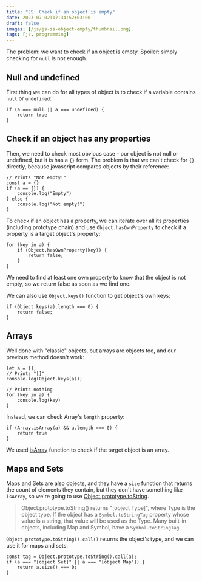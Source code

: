 ```yaml
---
title: "JS: Check if an object is empty"
date: 2023-07-02T17:34:52+03:00
draft: false
images: [/js/js-is-object-empty/thumbnail.png]
tags: [js, programming]
---
```


The problem: we want to check if an object is empty.
Spoiler: simply checking for `null` is not enough.

<!--more-->

## Null and undefined

First thing we can do for all types of object is to check if
a variable contains `null` or `undefined`:

```
if (a === null || a === undefined) {
	return true
}
```

## Check if an object has any properties

Then, we need to check most obvious case - our object is
not null or undefined, but it is has a `{}` form. The problem is
that we can't check for `{}` directly, because javascript
compares objects by their reference:

```
// Prints "Not empty!"
const a = {}
if (a == {}) {
	console.log("Empty")
} else {
	console.log("Not empty!")
}
```

To check if an object has a property, we can iterate over all
its properties (including prototype chain) and use `Object.hasOwnProperty`
to check if a property is a target object's property:

```
for (key in a) {
	if (Object.hasOwnProperty(key)) {
		return false;
	}
}
```

We need to find at least one own property to know that the object
is not empty, so we return false as soon as we find one.

We can also use `Object.keys()` function to get object's own keys:

```
if (Object.keys(a).length === 0) {
	return false;
}
```
## Arrays

Well done with "classic" objects, but arrays are objects too, and
our previous method doesn't work:

```
let a = [];
// Prints "[]"
console.log(Object.keys(a));

// Prints nothing
for (key in a) {
	console.log(key)
}
```

Instead, we can check Array's `length` property:

```
if (Array.isArray(a) && a.length === 0) {
	return true
}
```

We used [isArray](https://developer.mozilla.org/en-US/docs/Web/JavaScript/Reference/Global_Objects/Array/isArray)
function to check if the target object is an array.


## Maps and Sets

Maps and Sets are also objects, and they have a `size` function that
returns the count of elements they contain, but they don't have something like
`isArray`, so we're going to use [Object.prototype.toString](https://developer.mozilla.org/en-US/docs/Web/JavaScript/Reference/Global_Objects/Object/toString).

>Object.prototype.toString() returns "[object Type]", 
>where Type is the object type. If the object has a 
>`Symbol.toStringTag` property whose value is a string,
>that value will be used as the Type.
>Many built-in objects, including Map and Symbol, have a `Symbol.toStringTag`

`Object.prototype.toString().call()` returns the object's type, and we
can use it for maps and sets:

```
const tag = Object.prototype.toString().call(a);
if (a === "[object Set]" || a === "[object Map"]) {
	return a.size() === 0;
}
```
